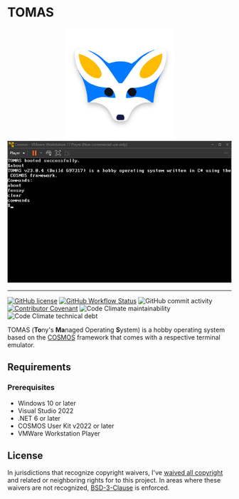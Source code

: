 # TOMAS

<p align="center">
<img title="" src="assets/logo.svg" width="250" alt=""">
<br>
<img title="" src="assets/screenshot.png" alt=""">
<hr>
  <a href="https://github.com/tonytins/tomas/blob/main/LICENSE"><img src="https://img.shields.io/github/license/tonytins/tomas" alt="GitHub license"></a>
  <a href="https://github.com/tonytins/tomas/actions?query=workflow%3Adotnet.yml"><img src="https://img.shields.io/github/actions/workflow/status/tonytins/tomas/dotnet.yml" alt="GitHub Workflow Status"></a>
  <img src="https://img.shields.io/github/commit-activity/w/tonytins/tomas" alt="GitHub commit activity">
  <br>
  <a href="code_of_conduct.md"><img src="https://img.shields.io/badge/Contributor%20Covenant-v2.0%20adopted-ff69b4.svg" alt="Contributor Covenant"></a>
  <img src="https://img.shields.io/codeclimate/maintainability-percentage/tonytins/tomas" alt="Code Climate maintainability">
  <img src="https://img.shields.io/codeclimate/tech-debt/tonytins/tomas" alt="Code Climate technical debt">
</p>

TOMAS (**To**ny's **Ma**naged Operating **S**ystem) is a hobby operating system based on the [COSMOS](https://github.com/CosmosOS/Cosmos) framework that comes with a respective terminal emulator.

## Requirements

### Prerequisites

- Windows 10 or later
- Visual Studio 2022
- .NET 6 or later
- COSMOS User Kit v2022 or later
- VMWare Workstation Player

## License

In jurisdictions that recognize copyright waivers, I've [waived all copyright](UNLICENSE) and related or neighboring rights for to this project. In areas where these waivers are not recognized, [BSD-3-Clause](LICENSE) is enforced.
